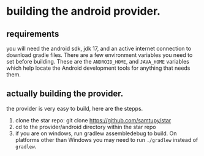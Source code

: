 # building the android provider. 
## requirements
you will need the android sdk, jdk 17, and an active internet connection to download gradle files. 
There are a few environment variables you need to set before building. These are the `ANDROID_HOME`, and `JAVA_HOME` variables which help locate the Android development tools for anything that needs them. 
## actually building the provider. 
the provider is very easy to build, here are the stepps. 
1. clone the star repo: git clone https://github.com/samtupy/star
2. cd to the provider/android directory within the star repo 
3. if you are on windows, run gradlew assembledebug to build. 
On platforms other than Windows you may need to run `./gradlew` instead of `gradlew`.